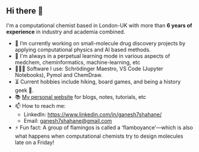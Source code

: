 ## Hi there 👋

I'm a computational chemist based in London-UK with more than **6 years of experience** in industry and academia combined.

- 🔭 I’m currently working on small-molecule drug discovery projects by applying computational physics and AI based methods.
- 🌱 I'm always in a perpetual learning mode in various aspects of medchem, cheminformatics, machine-learning, etc
- 🧑🏻‍💻 Software I use: Schrödinger Maestro, VS Code (Jupyter Notebooks), Pymol and ChemDraw.
- ⏳ Current hobbies include hiking, board games, and being a history geek 📖.
- 📚 <a href="https://computationalchemist.notion.site/Ganesh-Shahane-PhD-a75f015d3f134031bfd47ed915705363">My personal website</a> for blogs, notes, tutorials, etc
- 📫 How to reach me:
  - LinkedIn: https://www.linkedin.com/in/ganesh7shahane/
  - Email: ganesh7shahane@gmail.com
- ⚡ Fun fact: A group of flamingos is called a ‘flamboyance’—which is also what happens when computational chemists try to design molecules late on a Friday!
